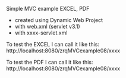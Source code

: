 Simple MVC example EXCEL, PDF

- created using Dynamic Web Project
- with web.xml (servlet v3.1)
- with xxxx-servlet.xml

To test the EXCEL I can call it like this:
http://localhost:8080/zrqMVCexample08/xxxx

To test the PDF I can call it like this:
http://localhost:8080/zrqMVCexample08/xxxx
